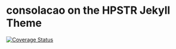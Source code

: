# consolacao on the HPSTR Jekyll Theme

[![Coverage Status](https://coveralls.io/repos/consolacao/consolacao.github.io/badge.png)](https://coveralls.io/r/consolacao/consolacao.github.io)

